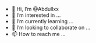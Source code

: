 - 👋 Hi, I’m @Abdullxx
- 👀 I’m interested in ...
- 🌱 I’m currently learning ...
- 💞️ I’m looking to collaborate on ...
- 📫 How to reach me ...

<!---
Abdullxx/Abdullxx is a ✨ special ✨ repository because its `README.md` (this file) appears on your GitHub profile.
You can click the Preview link to take a look at your changes.
Ab1l1on
11 - z1l1ons
- age9m1n1 0p3n 3y3
13 3g1 L1ngu13g3
